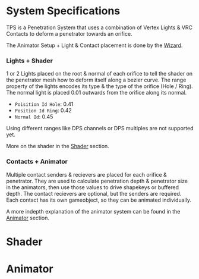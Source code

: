 # System Specifications
TPS is a Penetration System that uses a combination of Vertex Lights & VRC Contacts to deform a penetrator towards an orifice.

The Animator Setup + Light & Contact placement is done by the [Wizard](#using-the-wizard).
### Lights + Shader
1 or 2 Lights placed on the root & normal of each orifice to tell the shader on the penetrator mesh how to deform itself along a bezier curve.
The range property of the lights encodes its type & the type of the orifice (Hole / Ring).
The normal light is placed 0.01 outwards from the orifice along its normal.
- `Poisition Id Hole`: 0.41
- `Position Id Ring`: 0.42
- `Normal Id`: 0.45

Using different ranges like DPS channels or DPS multiples are not supported yet.

More on the shader in the [Shader](#Shader) section.

### Contacts + Animator
Multiple contact senders & recievers are placed for each orifice & penetrator. They are used to calculate penetration depth & penetrator size in the animators, then use those values to drive shapekeys or buffered depth.
The contact recievers are optional, but the senders are required.
Each contact has its own gameobject, so they can be animated individually.

A more indepth explanation of the animator system can be found in the [Animator](#Animator) section.

# Shader

# Animator